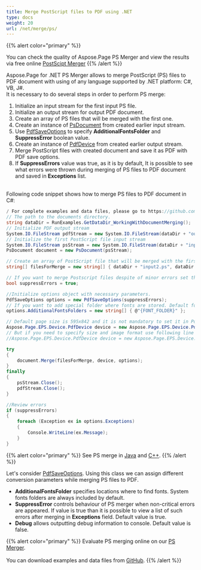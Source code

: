 ```yaml
---
title: Merge PostScript files to PDF using .NET
type: docs
weight: 20
url: /net/merge/ps/
---
```


{{% alert color="primary" %}} 

You can check the quality of Aspose.Page PS Merger and view the results via free online <a nofollow href="https://products.aspose.app/page/merge/ps">PostScipt Merger</a> {{% /alert %}} 

Aspose.Page for .NET PS Merger allows to merge PostScript (PS) files to PDF document with using of any language supported by .NET platform: C#, VB, J#.
<br>It is necessary to do several steps in order to perform PS merge:
1. Initialize an input stream for the first input PS file.
2. Initialize an output stream for output PDF document.
3. Create an array of PS files that will be merged with the first one.
4. Create an instance of [PsDocument](https://apireference.aspose.com/page/net/aspose.page.eps/psdocument) from created earlier input stream.
5. Use [PdfSaveOptions](https://apireference.aspose.com/page/net/aspose.page.eps.device/pdfsaveoptions) to specify **AdditionalFontsFolder** and **SuppressError** boolean value.
6. Create an instance of [PdfDevice](https://apireference.aspose.com/page/net/aspose.page.eps.device/pdfdevice) from created earlier output stream.
7. Merge PostScript files with created document and save it as PDF with PDF save options.
8. If **SuppressErrors** value was true, as it is by default, It is possible to see what errors were thrown during merging of PS files to PDF document and saved in **Exceptions** list.

<br>Following code snippet shows how to merge PS files to PDF document in C#:
<br>
```C#
/ For complete examples and data files, please go to https://github.com/aspose-page/Aspose.Page-for-.NET
// The path to the documents directory.
string dataDir = RunExamples.GetDataDir_WorkingWithDocumentMerging();
// Initialize PDF output stream
System.IO.FileStream pdfStream = new System.IO.FileStream(dataDir + "outputPDF_out.pdf", System.IO.FileMode.Create, System.IO.FileAccess.Write);
// Initialize the first PostScript file input stream
System.IO.FileStream psStream = new System.IO.FileStream(dataDir + "input.ps", System.IO.FileMode.Open, System.IO.FileAccess.Read);
PsDocument document = new PsDocument(psStream);

// Create an array of PostScript file that will be merged with the first one
string[] filesForMerge = new string[] { dataDir + "input2.ps", dataDir + "input3.ps" };

// If you want to merge Postscript files despite of minor errors set this flag
bool suppressErrors = true;

//Initialize options object with necessary parameters.
PdfSaveOptions options = new PdfSaveOptions(suppressErrors);
// If you want to add special folder where fonts are stored. Default fonts folder in OS is always included.
options.AdditionalFontsFolders = new string[] { @"{FONT_FOLDER}" };

// Default page size is 595x842 and it is not mandatory to set it in PdfDevice
Aspose.Page.EPS.Device.PdfDevice device = new Aspose.Page.EPS.Device.PdfDevice(pdfStream);
// But if you need to specify size and image format use following line
//Aspose.Page.EPS.Device.PdfDevice device = new Aspose.Page.EPS.Device.PdfDevice(pdfStream, new System.Drawing.Size(595, 842));

try
{
    document.Merge(filesForMerge, device, options);
}
finally
{
    psStream.Close();
    pdfStream.Close();
}

//Review errors
if (suppressErrors)
{
    foreach (Exception ex in options.Exceptions)
    {
        Console.WriteLine(ex.Message);
    }
}
```
{{% alert color="primary" %}}
See PS merge in [Java](/page/java/merge/ps/) and [C++](/page/cpp/merge/ps/).
{{% /alert %}}

Let's consider [PdfSaveOptions](https://apireference.aspose.com/page/net/aspose.page.eps.device/pdfsaveoptions). Using this class we can assign different conversion parameters while merging PS files to PDF.
<br>
- **AdditionalFontsFolder** specifies locations where to find fonts. System fonts folders are always included by default.
- **SuppressError** controls behaviour of PS merger when non-critical errors are appeared. If value is true than it is possible to view a list of such errors after merging in **Exceptions** field. Default value is true.
- **Debug** allows outputting debug information to console. Default value is false.

{{% alert color="primary" %}}
Evaluate PS merging online on our <a nofollow href="https://products.aspose.app/page/merge/ps">PS Merger</a>.
<br>
<br>
You can download examples and data files from [GitHub](https://github.com/aspose-page/Aspose.Page-for-.NET). {{% /alert %}} 